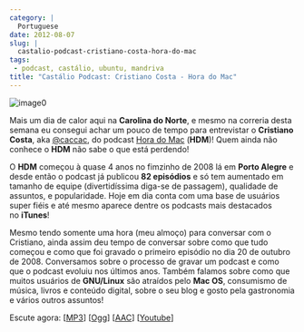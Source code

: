 ```yaml
---
category: |
  Portuguese
date: 2012-08-07
slug: |
  castalio-podcast-cristiano-costa-hora-do-mac
tags:
 - podcast, castálio, ubuntu, mandriva
title: "Castálio Podcast: Cristiano Costa - Hora do Mac"
---
```


![image0](http://media.tumblr.com/tumblr_m2jf6aE8Ic1r7yex1.jpg)

Mais um dia de calor aqui na **Carolina do Norte**, e mesmo na correria
desta semana eu consegui achar um pouco de tempo para entrevistar
o **Cristiano Costa**, aka [\@caccac](http://twitter.com/#!/caccac), do
podcast [Hora do Mac](http://www.horadomac.com/) (**HDM**)! Quem ainda
não conhece o **HDM** não sabe o que está perdendo!

O **HDM** começou à quase 4 anos no fimzinho de 2008 lá em **Porto
Alegre** e desde então o podcast já publicou **82 episódios** e só tem
aumentado em tamanho de equipe (divertidíssima diga-se de passagem),
qualidade de assuntos, e popularidade. Hoje em dia conta com uma base de
usuários super fiéis e até mesmo aparece dentre os podcasts mais
destacados no **iTunes**!

Mesmo tendo somente uma hora (meu almoço) para conversar com o
Cristiano, ainda assim deu tempo de conversar sobre como que tudo
começou e como que foi gravado o primeiro episódio no dia 20 de outubro
de 2008. Conversamos sobre o processo de gravar um podcast e como que o
podcast evoluiu nos últimos anos. Também falamos sobre como que muitos
usuários de **GNU/Linux** são atraídos pelo **Mac OS**, consumismo de
música, livros e conteúdo digital, sobre o seu blog e gosto pela
gastronomia e vários outros assuntos!

Escute agora:
\[[MP3](http://www.castalio.gnulinuxbrasil.org/castalio-podcast-42.mp3)\]
\[[Ogg](http://www.castalio.gnulinuxbrasil.org/castalio-podcast-42.ogg)\]
\[[AAC](http://www.castalio.gnulinuxbrasil.org/castalio-podcast-42.m4a)\]
\[[Youtube](http://www.youtube.com/watch?v=k58aVfWhIWE&feature=g-upl)\]

